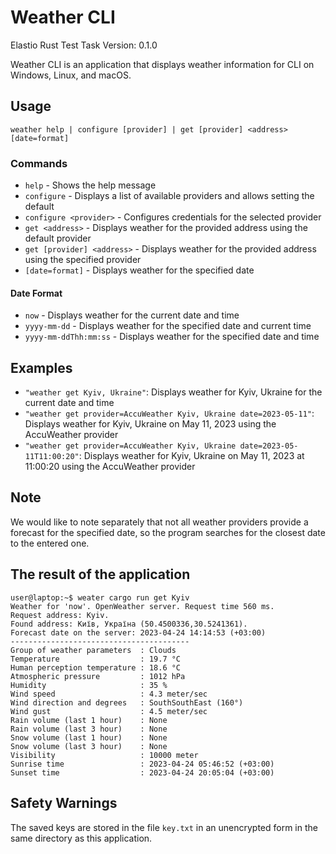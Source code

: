 # Weather CLI

Elastio Rust Test Task
Version: 0.1.0

Weather CLI is an application that displays weather information for CLI on Windows, Linux, and macOS.

## Usage

`weather help | configure [provider] | get [provider] <address> [date=format]`


### Commands

- `help` - Shows the help message
- `configure` - Displays a list of available providers and allows setting the default
- `configure <provider>` - Configures credentials for the selected provider
- `get <address>` - Displays weather for the provided address using the default provider
- `get [provider] <address>` - Displays weather for the provided address using the specified provider
- `[date=format]` - Displays weather for the specified date

#### Date Format

- `now` - Displays weather for the current date and time
- `yyyy-mm-dd` - Displays weather for the specified date and current time
- `yyyy-mm-ddThh:mm:ss` - Displays weather for the specified date and time

## Examples

- `"weather get Kyiv, Ukraine"`: Displays weather for Kyiv, Ukraine for the current date and time
- `"weather get provider=AccuWeather Kyiv, Ukraine date=2023-05-11"`: Displays weather for Kyiv, Ukraine on May 11, 2023 using the AccuWeather provider
- `"weather get provider=AccuWeather Kyiv, Ukraine date=2023-05-11T11:00:20"`: Displays weather for Kyiv, Ukraine on May 11, 2023 at 11:00:20 using the AccuWeather provider

## Note

We would like to note separately that not all weather providers provide a forecast for the specified date, so the program searches for the closest date to the entered one.

## The result of the application

```
user@laptop:~$ weater cargo run get Kyiv
Weather for 'now'. OpenWeather server. Request time 560 ms.
Request address: Kyiv.
Found address: Київ, Україна (50.4500336,30.5241361).
Forecast date on the server: 2023-04-24 14:14:53 (+03:00)
----------------------------------------
Group of weather parameters  : Clouds
Temperature                  : 19.7 °C
Human perception temperature : 18.6 °C
Atmospheric pressure         : 1012 hPa
Humidity                     : 35 %
Wind speed                   : 4.3 meter/sec
Wind direction and degrees   : SouthSouthEast (160°)
Wind gust                    : 4.5 meter/sec
Rain volume (last 1 hour)    : None
Rain volume (last 3 hour)    : None
Snow volume (last 1 hour)    : None
Snow volume (last 3 hour)    : None
Visibility                   : 10000 meter
Sunrise time                 : 2023-04-24 05:46:52 (+03:00)
Sunset time                  : 2023-04-24 20:05:04 (+03:00)
```

## Safety Warnings

The saved keys are stored in the file `key.txt` in an unencrypted form in the same directory as this application.